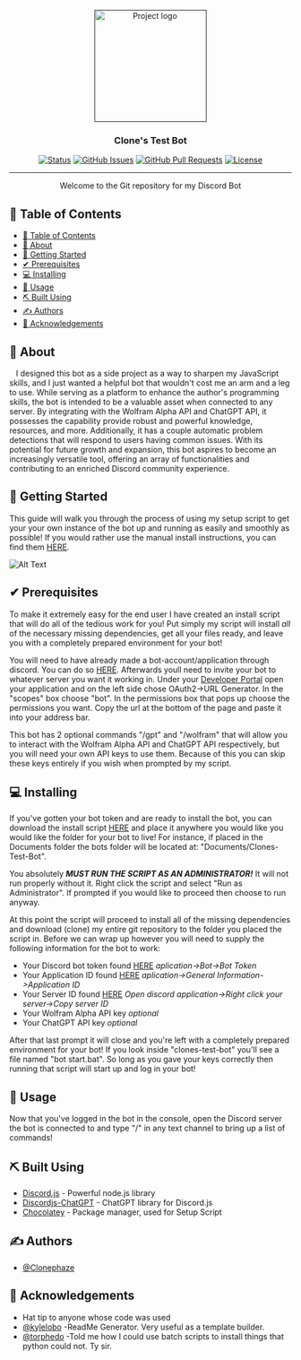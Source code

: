 <p align="center">
  <a href="" rel="noopener">
 <img width=200px height=200px src="https://i.imgur.com/q6xoMVH.png" alt="Project logo"></a>
</p>
<h3 align="center">Clone's Test Bot</h3>

<div align="center">

[![Status](https://img.shields.io/badge/status-active-success.svg)]()
[![GitHub Issues](https://img.shields.io/github/issues/Clonephaze/Clones-Test-Bot)](https://github.com/Clonephaze/Clones-Test-Bot/issues)
[![GitHub Pull Requests](https://img.shields.io/github/issues-pr/kylelobo/The-Documentation-Compendium.svg)](https://github.com/Clonephaze/Clones-Test-Bot/pulls)
[![License](https://img.shields.io/badge/license-MIT-blue.svg)](/LICENSE)

</div>

---

<p align="center"> Welcome to the Git repository for my Discord Bot
    <br> 
</p>


## 📝 Table of Contents

- [📝 Table of Contents](#-table-of-contents)
- [🧐 About ](#-about-)
- [🏁 Getting Started ](#-getting-started-)
- [✔ Prerequisites ](#-prerequisites-)
- [💻 Installing ](#-installing-)
- [🎈 Usage ](#-usage-)
- [⛏️ Built Using ](#️-built-using-)
- [✍️ Authors ](#️-authors-)
- [🎉 Acknowledgements ](#-acknowledgements-)

## 🧐 About <a name = "about"></a>

&nbsp;&nbsp;&nbsp;I designed this bot as a side project as a way to sharpen my JavaScript skills, and I just wanted a helpful bot that wouldn't cost me an arm and a leg to use. While serving as a platform to enhance the author's programming skills, the bot is intended to be a valuable asset when connected to any server. By integrating with the Wolfram Alpha API and ChatGPT API, it possesses the capability provide robust and powerful knowledge, resources, and more. Additionally, it has a couple automatic problem detections that will respond to users having common issues. With its potential for future growth and expansion, this bot aspires to become an increasingly versatile tool, offering an array of functionalities and contributing to an enriched Discord community experience.

## 🏁 Getting Started <a name = "getting_started"></a>

This guide will walk you through the process of using my setup script to get your your own instance of the bot up and running as easily and smoothly as possible! If you would rather use the manual install instructions, you can find them [HERE](./manualInstallInstructions.md). 

![Alt Text](https://i.imgur.com/vxPkm4Z.gif)
## ✔ Prerequisites <a name = "prerequisites"></a>

To make it extremely easy for the end user I have created an install script that will do all of the tedious work for you! Put simply my script will install *all* of the necessary missing dependencies, get all your files ready, and leave you with a completely prepared environment for your bot!  

You will need to have already made a bot-account/application through discord. You can do so [HERE](https://discord.com/developers/applications). Afterwards youll need to invite your bot to whatever server you want it working in. Under your [Developer&nbsp;Portal](https://discord.com/developers/applications) open your application and on the left side chose OAuth2->URL Generator. In the "scopes" box choose "bot". In the permissions box that pops up choose the permissions you want. Copy the url at the bottom of the page and paste it into your address bar. 

This bot has 2 optional commands "/gpt" and "/wolfram" that will allow you to interact with the Wolfram Alpha API and ChatGPT API respectively, but you will need your own API keys to use them. Because of this you can skip these keys entirely if you wish when prompted by my script. 

## 💻 Installing <a name = "installing"></a>

 If you've gotten your bot token and are ready to install the bot, you can download the install script [HERE](https://github.com/Clonephaze/Clones-Test-Bot/releases/latest) and place it anywhere you would like you would like the folder for your bot to live! For instance, if placed in the Documents folder the bots folder will be located at: "Documents/Clones-Test-Bot".

You absolutely ***MUST RUN THE SCRIPT AS AN ADMINISTRATOR!*** It will not run properly without it. Right click the script and select "Run as Administrator". If prompted if you would like to proceed then choose to run anyway.

At this point the script will proceed to install all of the missing dependencies and download (clone) my entire git repository to the folder you placed the script in. Before we can wrap up however you will need to supply the following information for the bot to work:

- Your Discord bot token found [HERE](https://discord.com/developers/applications) *aplication->Bot->Bot Token*
- Your Application ID found [HERE](https://discord.com/developers/applications) *aplication->General Information->Application ID*
- Your Server ID found [HERE](https://support.discord.com/hc/en-us/articles/206346498) *Open discord application->Right click your server->Copy server ID*
- Your Wolfram Alpha API key *optional* 
- Your ChatGPT API key *optional*

After that last prompt it will close and you're left with a completely prepared environment for your bot! If you look inside "clones-test-bot" you'll see a file named "bot start.bat". So long as you gave your keys correctly then running that script will start up and log in your bot!


## 🎈 Usage <a name="usage"></a>

Now that you've logged in the bot in the console, open the Discord server the bot is connected to and type "/" in any text channel to bring up a list of commands!


## ⛏️ Built Using <a name = "built_using"></a>

- [Discord.js](https://discord.js.org/) - Powerful node.js library
- [Discordjs-ChatGPT](https://github.com/Elitezen/discordjs-chatgpt/) - ChatGPT library for Discord.js
- [Chocolatey](https://chocolatey.org/) - Package manager, used for Setup Script

## ✍️ Authors <a name = "authors"></a>

- [@Clonephaze](https://github.com/Clonephaze)


## 🎉 Acknowledgements <a name = "acknowledgement"></a>

- Hat tip to anyone whose code was used
- [@kylelobo](https://github.com/kylelobo) -ReadMe Generator. Very useful as a template builder.
- [@torphedo](https://github.com/torphedo) -Told me how I could use batch scripts to install things that python could not. Ty sir.
